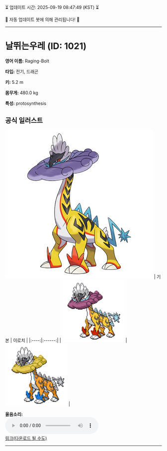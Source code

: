 
⏳ 업데이트 시간: 2025-09-19 08:47:49 (KST) ⏳

🤖 자동 업데이트 봇에 의해 관리됩니다! 🤖

---

# 날뛰는우레 (ID: 1021)
**영어 이름:** Raging-Bolt

**타입:** 전기, 드래곤

**키:** 5.2 m

**몸무게:** 480.0 kg

**특성:** protosynthesis

## 공식 일러스트
![](https://raw.githubusercontent.com/PokeAPI/sprites/master/sprites/pokemon/other/official-artwork/1021.png)
| 기본 | 이로치 |
|:----:|:------:|
| <img src="https://raw.githubusercontent.com/PokeAPI/sprites/master/sprites/pokemon/1021.png" width="200"> | <img src="https://raw.githubusercontent.com/PokeAPI/sprites/master/sprites/pokemon/shiny/1021.png" width="200"> |

**울음소리:**<br><audio controls src="https://raw.githubusercontent.com/PokeAPI/cries/main/cries/pokemon/latest/1021.ogg"></audio><br> [링크(다운로드 될 수도)](https://raw.githubusercontent.com/PokeAPI/cries/main/cries/pokemon/latest/1021.ogg)


---
